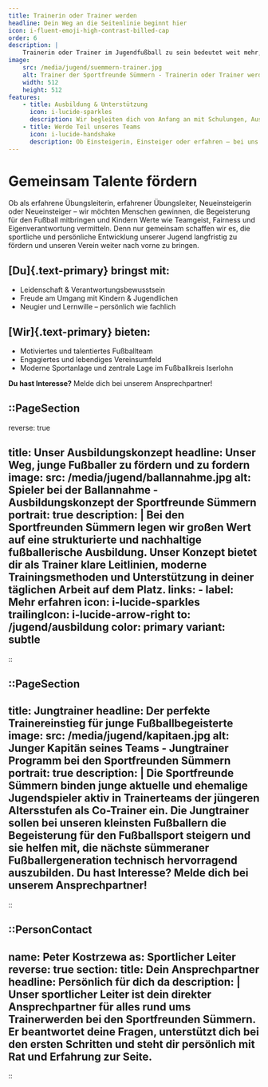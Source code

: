 ```yaml
---
title: Trainerin oder Trainer werden
headline: Dein Weg an die Seitenlinie beginnt hier
icon: i-fluent-emoji-high-contrast-billed-cap
order: 6
description: |
    Trainerin oder Trainer im Jugendfußball zu sein bedeutet weit mehr, als nur Übungen durchzuführen oder Spieltage zu begleiten. Bei den Sportfreunden Sümmern verstehen wir diese Aufgabe als echte Verantwortung – gegenüber den Kindern und Jugendlichen, aber auch gegenüber dem gesamten Vereinsumfeld. Unser Ausbildungskonzept setzt deshalb auf eine klare Struktur, individuelle Förderung und die enge Zusammenarbeit im Trainerteam.
image:
    src: /media/jugend/suemmern-trainer.jpg
    alt: Trainer der Sportfreunde Sümmern - Trainerin oder Trainer werden
    width: 512
    height: 512
features:
    - title: Ausbildung & Unterstützung
      icon: i-lucide-sparkles
      description: Wir begleiten dich von Anfang an mit Schulungen, Austausch im Trainerteam und klaren Leitlinien – damit du dich sicher fühlst und gemeinsam mit uns wachsen kannst.
    - title: Werde Teil unseres Teams
      icon: i-lucide-handshake
      description: Ob Einsteigerin, Einsteiger oder erfahren – bei uns findest du ein motiviertes Umfeld, in dem Freude am Fußball und die Förderung unserer Jugend im Mittelpunkt stehen.
---
```


# Gemeinsam Talente fördern
Ob als erfahrene Übungsleiterin, erfahrener Übungsleiter, Neueinsteigerin oder Neueinsteiger – wir möchten Menschen gewinnen, 
die Begeisterung für den Fußball mitbringen und Kindern Werte wie Teamgeist, Fairness und Eigenverantwortung vermitteln. 
Denn nur gemeinsam schaffen wir es, die sportliche und persönliche Entwicklung unserer Jugend langfristig zu fördern und unseren Verein weiter nach vorne zu bringen.

## [Du]{.text-primary} bringst mit:

- Leidenschaft & Verantwortungsbewusstsein
- Freude am Umgang mit Kindern & Jugendlichen
- Neugier und Lernwille – persönlich wie fachlich

## [Wir]{.text-primary} bieten:

- Motiviertes und talentiertes Fußballteam
- Engagiertes und lebendiges Vereinsumfeld
- Moderne Sportanlage und zentrale Lage im Fußballkreis Iserlohn

**Du hast Interesse?** Melde dich bei unserem Ansprechpartner!

::PageSection
---
reverse: true

title: Unser Ausbildungskonzept
headline: Unser Weg, junge Fußballer zu fördern und zu fordern
image:
    src: /media/jugend/ballannahme.jpg
    alt: Spieler bei der Ballannahme - Ausbildungskonzept der Sportfreunde Sümmern
    portrait: true
description: |
  Bei den Sportfreunden Sümmern legen wir großen Wert auf eine strukturierte und nachhaltige fußballerische Ausbildung.
  Unser Konzept bietet dir als Trainer klare Leitlinien, moderne Trainingsmethoden und Unterstützung in deiner täglichen Arbeit auf dem Platz.
links:
    - label: Mehr erfahren
      icon: i-lucide-sparkles
      trailingIcon: i-lucide-arrow-right
      to: /jugend/ausbildung
      color: primary
      variant: subtle
---
::



::PageSection
---
title: Jungtrainer
headline: Der perfekte Trainereinstieg für junge Fußballbegeisterte
image:
    src: /media/jugend/kapitaen.jpg
    alt: Junger Kapitän seines Teams - Jungtrainer Programm bei den Sportfreunden Sümmern
    portrait: true
description: |
  Die Sportfreunde Sümmern binden junge aktuelle und ehemalige Jugendspieler aktiv in Trainerteams der jüngeren Altersstufen als Co-Trainer ein. 
  Die Jungtrainer sollen bei unseren kleinsten Fußballern die Begeisterung für den Fußballsport steigern und sie helfen mit, 
  die nächste sümmeraner Fußballergeneration technisch hervorragend auszubilden. Du hast Interesse? Melde dich bei unserem Ansprechpartner!
---
::


::PersonContact
---
name: Peter Kostrzewa
as: Sportlicher Leiter
reverse: true
section:
    title: Dein Ansprechpartner
    headline: Persönlich für dich da
    description: |
        Unser sportlicher Leiter ist dein direkter Ansprechpartner für alles rund ums Trainerwerden bei den Sportfreunden Sümmern. Er beantwortet deine Fragen, unterstützt dich bei den ersten Schritten und steht dir persönlich mit Rat und Erfahrung zur Seite. 
---
::